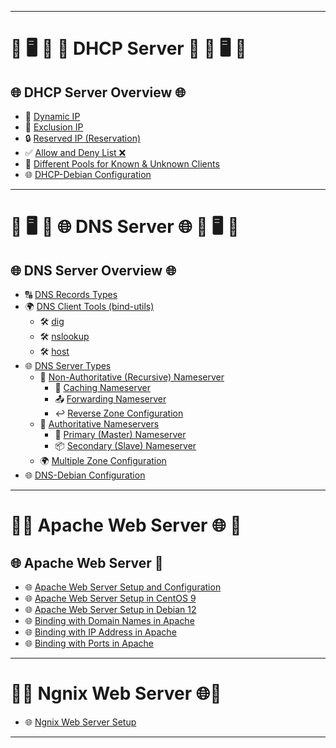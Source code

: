 
---

# 🐧 🖥️ 📡 📶 DHCP Server 📶 📡 🖥️ 🐧

## 🌐 DHCP Server Overview 🌐
- 📡 [Dynamic IP](https://github.com/InfoSecWarrior/Linux-Servers/blob/main/1.%20DHCP%20Dynamic%20IP.md)
- 🚫 [Exclusion IP](https://github.com/InfoSecWarrior/Linux-Servers/blob/main/2.%20DHCP%20Exclusion%20IP.md#-configuring-dhcp-exclusion-range)
- 🔒 [Reserved IP (Reservation)](https://github.com/InfoSecWarrior/Linux-Servers/blob/main/3.%20DHCP%20Reserved%20IP%20(Reservation).md#-reserving-an-ip-address-in-dhcp)
- ✅ [Allow and Deny List ❌](https://github.com/InfoSecWarrior/Linux-Servers/blob/main/4.%20DHCP%20Allow%20and%20Deny%20List.md#-allow-list-whitelist-and-deny-list-blacklist-in-dhcp)
- 🔄 [Different Pools for Known & Unknown Clients](https://github.com/InfoSecWarrior/Linux-Servers/blob/main/5.%20DHCP%20Different%20Pools%20for%20Known%20%26%20Unknown%20Clients.md#-dhcp-configuration-different-pools-for-known--unknown-clients)
- 🌐 [DHCP-Debian Configuration](https://github.com/InfoSecWarrior/Linux-Servers/blob/main/DHCP-Debian-Configuration.md)

---

# 🐧 🖥️ 📡 🌐 DNS Server 🌐 📡 🖥️ 🐧

## 🌐 DNS Server Overview 🌐
- 🔠 [DNS Records Types](https://github.com/InfoSecWarrior/Linux-Servers/blob/main/DNS%20Records%20Types.md#-dns-records-)
- 🌍 [DNS Client Tools (bind-utils)](https://github.com/InfoSecWarrior/Linux-Servers/blob/main/DNS%20Client%20Tools%20bind-utils.md#%EF%B8%8F-dns-client-tools--commands-in-linux)
  - 🛠️ [dig](https://github.com/InfoSecWarrior/Linux-Servers/blob/main/dig%2C%20nslookup%20and%20host%20DNS%20Lookup%20tools.md#%EF%B8%8F-dig-command--dns-lookup--troubleshooting-tool)
  - 🛠️ [nslookup](https://github.com/InfoSecWarrior/Linux-Servers/blob/main/dig%2C%20nslookup%20and%20host%20DNS%20Lookup%20tools.md#%EF%B8%8F-nslookup-command--dns-lookup--troubleshooting-tool)
  - 🛠️ [host](https://github.com/InfoSecWarrior/Linux-Servers/blob/main/dig%2C%20nslookup%20and%20host%20DNS%20Lookup%20tools.md#%EF%B8%8F-host-command--dns-lookup--troubleshooting-tool)
- 🌐 [DNS Server Types](https://github.com/InfoSecWarrior/Linux-Servers/blob/main/DNS%20Server%20Types.md#--types-of-dns-servers-)
  - 🔄 [Non-Authoritative (Recursive) Nameserver](https://github.com/InfoSecWarrior/Linux-Servers/blob/main/DNS%20Server%20Types.md#1%EF%B8%8F%E2%83%A3-non-authoritative-recursive-nameserver-)
    - 🏪 [Caching Nameserver](https://github.com/InfoSecWarrior/Linux-Servers/blob/main/Caching%20Nameserver.md)
    - 📤 [Forwarding Nameserver](https://github.com/InfoSecWarrior/Linux-Servers/blob/main/Forwarder%20Nameserver%20.md)
    - ↩️ [Reverse Zone Configuration](https://github.com/InfoSecWarrior/Linux-Servers/blob/main/Reverse%20Zone%20Configuratoin.md)
  - 🔐 [Authoritative Nameservers](https://github.com/InfoSecWarrior/Linux-Servers/blob/main/DNS%20Server%20Types.md#-2-forwarding-nameserver-)
    - 👑 [Primary (Master) Nameserver](https://github.com/InfoSecWarrior/Linux-Servers/blob/main/Primary%20(Master)%20Nameserver.md)
    - 📦 [Secondary (Slave) Nameserver](https://github.com/InfoSecWarrior/Linux-Servers/blob/main/Secondary%20(Slave)%20DNS%20Server.md)
  - 🌍 [Multiple Zone Configuration](https://github.com/InfoSecWarrior/Linux-Servers/blob/main/Multiple%20Zone%20in%20DNS.md)
- 🌐 [DNS-Debian Configuration](https://github.com/InfoSecWarrior/Linux-Servers/blob/main/DNS-Debian-Configuration.md)

---

# 🐧🌐 Apache Web Server 🌐 🐧

## 🌐 Apache Web Server 🐧
- 🌐 [Apache Web Server Setup and Configuration](https://github.com/InfoSecWarrior/Linux-Servers/blob/main/Apache%20Web%20Server%20Setup%20and%20Configuration.md)
- 🌐 [Apache Web Server Setup in CentOS 9](https://github.com/InfoSecWarrior/Linux-Servers/blob/main/Apache-server-centos9.md)
- 🌐 [Apache Web Server Setup in Debian 12](https://github.com/InfoSecWarrior/Linux-Servers/blob/main/ApacheWebServerInDebian12.md)
- 🌐 [Binding with Domain Names in Apache](https://github.com/InfoSecWarrior/Linux-Servers/blob/main/4.%20Binding%20with%20Domain%20Names%20in%20Apache.md)
- 🌐 [Binding with IP Address in Apache](https://github.com/InfoSecWarrior/Linux-Servers/blob/main/Binding%20with%20IP%20Address%20in%20Apache.md)
- 🌐 [Binding with Ports in Apache](https://github.com/InfoSecWarrior/Linux-Servers/blob/main/Binding%20with%20Ports%20in%20Apache.md)

---


# 🐧🌐 Ngnix Web Server 🌐🐧

- 🌐 [Ngnix Web Server Setup](https://github.com/InfoSecWarrior/Linux-Servers/blob/main/Ngnix-Web-Server.md)

---
